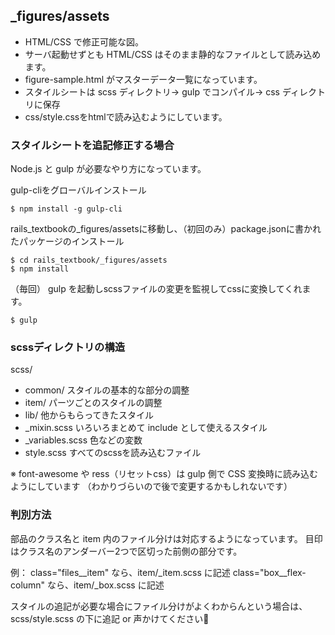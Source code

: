 ## _figures/assets

- HTML/CSS で修正可能な図。
- サーバ起動せずとも HTML/CSS はそのまま静的なファイルとして読み込めます。
- figure-sample.html がマスターデータ一覧になっています。
- スタイルシートは scss ディレクトリ→ gulp でコンパイル→ css ディレクトリに保存
- css/style.cssをhtmlで読み込むようにしています。

### スタイルシートを追記修正する場合

Node.js と gulp が必要なやり方になっています。

gulp-cliをグローバルインストール

```
$ npm install -g gulp-cli
```

rails_textbookの_figures/assetsに移動し、（初回のみ）package.jsonに書かれたパッケージのインストール

```
$ cd rails_textbook/_figures/assets
$ npm install
```

（毎回） gulp を起動しscssファイルの変更を監視してcssに変換してくれます。

```
$ gulp
```

### scssディレクトリの構造

scss/ 

- common/  スタイルの基本的な部分の調整
- item/  パーツごとのスタイルの調整
- lib/  他からもらってきたスタイル
- _mixin.scss  いろいろまとめて include として使えるスタイル
- _variables.scss  色などの変数
- style.scss  すべてのscssを読み込むファイル

※ font-awesome や ress（リセットcss）は gulp 側で CSS 変換時に読み込むようにしています
（わかりづらいので後で変更するかもしれないです）

### 判別方法

部品のクラス名と item 内のファイル分けは対応するようになっています。
目印はクラス名のアンダーバー2つで区切った前側の部分です。

例：
class="files__item" なら、item/_item.scss に記述
class="box__flex-column" なら、item/_box.scss に記述

スタイルの追記が必要な場合にファイル分けがよくわからんという場合は、scss/style.scss の下に追記 or 声かけてください:pray:
